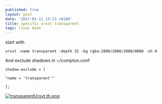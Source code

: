 ```yaml
---
published: true
layout: post
date: '2017-01-11 13:13 +0100'
title: specific urxvt transparent
tags: linux mine
---
```

start with

    urxvt -name transparent -depth 32 -bg rgba:2000/2000/2000/0000 -sh 0
    
And exclude shadows in ~/compton.conf

    shadow-exclude = [

    "name = 'transparent'"

    ];

[![transparentUrxvt.th.png](//cdn.scrot.moe/images/2017/01/11/transparentUrxvt.th.png)](//cdn.scrot.moe/images/2017/01/11/transparentUrxvt.png)
